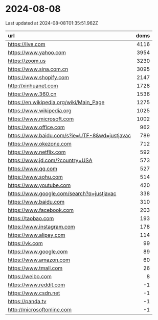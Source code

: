 # 2024-08-08

<!-- BEGIN -->
Last updated at 2024-08-08T01:35:51.962Z

url | doms
:- | -:
https://live.com | 4116
https://www.yahoo.com | 3954
https://zoom.us | 3230
https://www.sina.com.cn | 3095
https://www.shopify.com | 2147
http://xinhuanet.com | 1728
https://www.360.cn | 1536
https://en.wikipedia.org/wiki/Main_Page | 1275
https://www.wikipedia.org | 1025
https://www.microsoft.com | 1002
https://www.office.com | 962
https://www.baidu.com/s?ie=UTF-8&wd=justjavac | 789
https://www.okezone.com | 712
https://www.netflix.com | 592
https://www.jd.com/?country=USA | 573
https://www.qq.com | 527
https://www.sohu.com | 514
https://www.youtube.com | 420
https://www.google.com/search?q=justjavac | 338
https://www.baidu.com | 310
https://www.facebook.com | 203
https://taobao.com | 193
https://www.instagram.com | 178
https://www.alipay.com | 114
https://vk.com | 99
https://www.google.com | 89
https://www.amazon.com | 60
https://www.tmall.com | 26
https://weibo.com | 8
https://www.reddit.com | -1
https://www.csdn.net | -1
https://panda.tv | -1
http://microsoftonline.com | -1
<!-- END -->
